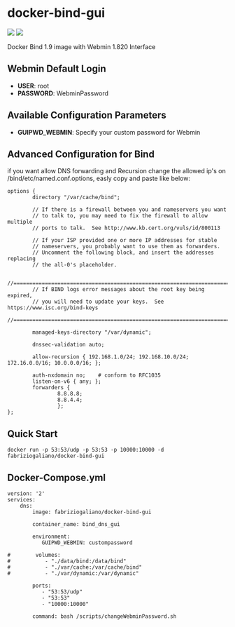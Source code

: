 # docker-bind-gui
[![](https://images.microbadger.com/badges/version/fabriziogaliano/docker-bind-gui.svg)](https://microbadger.com/images/fabriziogaliano/docker-bind-gui "Get your own version badge on microbadger.com") [![](https://images.microbadger.com/badges/image/fabriziogaliano/docker-bind-gui.svg)](https://microbadger.com/images/fabriziogaliano/docker-bind-gui "Get your own image badge on microbadger.com")

Docker Bind 1.9 image with Webmin 1.820 Interface

## Webmin Default Login


* __USER__: root
* __PASSWORD__: WebminPassword


## Available Configuration Parameters

* __GUIPWD_WEBMIN__: Specify your custom password for Webmin

## Advanced Configuration for Bind

if you want allow DNS forwarding and Recursion change the allowed ip's on /bind/etc/named.conf.options, easly copy and paste like below:

```
options {
        directory "/var/cache/bind";

        // If there is a firewall between you and nameservers you want
        // to talk to, you may need to fix the firewall to allow multiple
        // ports to talk.  See http://www.kb.cert.org/vuls/id/800113

        // If your ISP provided one or more IP addresses for stable
        // nameservers, you probably want to use them as forwarders.
        // Uncomment the following block, and insert the addresses replacing
        // the all-0's placeholder.

        //========================================================================
        // If BIND logs error messages about the root key being expired,
        // you will need to update your keys.  See https://www.isc.org/bind-keys
        //========================================================================

        managed-keys-directory "/var/dynamic";

        dnssec-validation auto;

        allow-recursion { 192.168.1.0/24; 192.168.10.0/24; 172.16.0.0/16; 10.0.0.0/16; };

        auth-nxdomain no;    # conform to RFC1035
        listen-on-v6 { any; };
        forwarders {
                8.8.8.8;
                8.8.4.4;
                };
};
```

## Quick Start

```
docker run -p 53:53/udp -p 53:53 -p 10000:10000 -d fabriziogaliano/docker-bind-gui
```

## Docker-Compose.yml

```
version: '2'
services:
    dns:
        image: fabriziogaliano/docker-bind-gui

        container_name: bind_dns_gui

        environment:
           GUIPWD_WEBMIN: custompassword

#        volumes:
#           - "./data/bind:/data/bind"
#           - "./var/cache:/var/cache/bind"
#           - "./var/dynamic:/var/dynamic"

        ports:
           - "53:53/udp"
           - "53:53"
           - "10000:10000"

        command: bash /scripts/changeWebminPassword.sh
```
